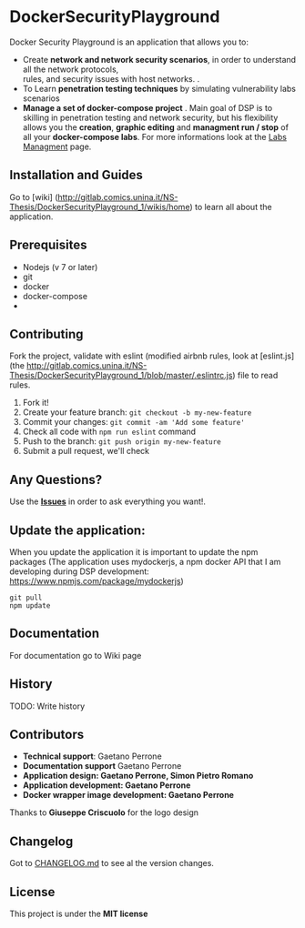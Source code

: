 # DockerSecurityPlayground
Docker Security Playground is an application that allows you to: 
- Create **network and network security scenarios**, in order to understand all the network protocols,  
rules, and security issues with host networks. . 
- To Learn **penetration testing techniques** by simulating vulnerability labs scenarios
-  **Manage a set of docker-compose project** . Main goal of DSP is to skilling 
in penetration testing and network security, but his flexibility allows you the 
**creation**, **graphic editing** and **managment run / stop** of all your **docker-compose
labs**. For more informations look at the [Labs Managment]() page. 

## Installation  and Guides
Go to [wiki] (http://gitlab.comics.unina.it/NS-Thesis/DockerSecurityPlayground_1/wikis/home)
to learn all about the application.

## Prerequisites
* Nodejs (v 7 or later)
* git
* docker
* docker-compose
* 
 
## Contributing

Fork the project, validate with eslint (modified airbnb rules, look at 
[eslint.js](the http://gitlab.comics.unina.it/NS-Thesis/DockerSecurityPlayground_1/blob/master/.eslintrc.js)
file to read rules. 
  
1. Fork it!
2. Create your feature branch: `git checkout -b my-new-feature`
3. Commit your changes: `git commit -am 'Add some feature'`  
4. Check all code with `npm run eslint` command 
5. Push to the branch: `git push origin my-new-feature`
6. Submit a pull request, we'll check 

## Any Questions? 
Use the **[Issues](http://gitlab.comics.unina.it/NS-Thesis/DockerSecurityPlayground_1/issues)**  in order to ask everything you want!. 

## Update the application: 
When you update the application it is important to update the npm packages (The application uses mydockerjs, a npm docker API that I am developing during DSP development: https://www.npmjs.com/package/mydockerjs)  
```
git pull
npm update
```

## Documentation   
For documentation go to Wiki page 
## History
TODO: Write history    

## Contributors   


* **Technical support**: Gaetano Perrone 
* **Documentation support** Gaetano Perrone
* **Application design: Gaetano Perrone, Simon Pietro Romano**
* **Application development: Gaetano Perrone**
* **Docker wrapper image development: Gaetano Perrone**


Thanks to **Giuseppe Criscuolo** for the logo design
## Changelog   
Got to [CHANGELOG.md](CHANGELOG.md) to see al the version changes.   

## License
This project is under the **MIT license**
